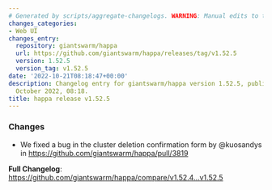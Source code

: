 ```yaml
---
# Generated by scripts/aggregate-changelogs. WARNING: Manual edits to this files will be overwritten.
changes_categories:
- Web UI
changes_entry:
  repository: giantswarm/happa
  url: https://github.com/giantswarm/happa/releases/tag/v1.52.5
  version: 1.52.5
  version_tag: v1.52.5
date: '2022-10-21T08:18:47+00:00'
description: Changelog entry for giantswarm/happa version 1.52.5, published on 21
  October 2022, 08:18.
title: happa release v1.52.5
---
```


<!-- Release notes generated using configuration in .github/release.yml at main -->

### Changes
* We fixed a bug in the cluster deletion confirmation form by @kuosandys in https://github.com/giantswarm/happa/pull/3819

**Full Changelog**: https://github.com/giantswarm/happa/compare/v1.52.4...v1.52.5
